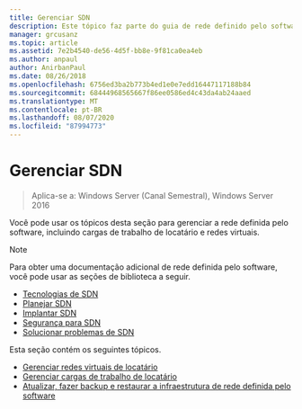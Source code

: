 ```yaml
---
title: Gerenciar SDN
description: Este tópico faz parte do guia de rede definido pelo software sobre como gerenciar cargas de trabalho de locatário e redes virtuais no Windows Server 2016.
manager: grcusanz
ms.topic: article
ms.assetid: 7e2b4540-de56-4d5f-bb8e-9f81ca0ea4eb
ms.author: anpaul
author: AnirbanPaul
ms.date: 08/26/2018
ms.openlocfilehash: 6756ed3ba2b773b4ed1e0e7edd16447117188b84
ms.sourcegitcommit: 68444968565667f86ee0586ed4c43da4ab24aaed
ms.translationtype: MT
ms.contentlocale: pt-BR
ms.lasthandoff: 08/07/2020
ms.locfileid: "87994773"
---
```

# <a name="manage-sdn"></a>Gerenciar SDN

>Aplica-se a: Windows Server (Canal Semestral), Windows Server 2016

Você pode usar os tópicos desta seção para gerenciar a rede definida pelo software, incluindo cargas de trabalho de locatário e redes virtuais.

>[!NOTE]
>Para obter uma documentação adicional de rede definida pelo software, você pode usar as seções de biblioteca a seguir.
>- [Tecnologias de SDN](../technologies/Software-Defined-Networking-Technologies.md)
>- [Planejar SDN](../plan/plan-a-software-defined-network-infrastructure.md)
>- [Implantar SDN](../deploy/deploy-a-software-defined-network-infrastructure.md)
>- [Segurança para SDN](../security/sdn-security-top.md)
>- [Solucionar problemas de SDN](../troubleshoot/Troubleshoot-Software-Defined-Networking.md)

Esta seção contém os seguintes tópicos.

- [Gerenciar redes virtuais de locatário](Manage-Tenant-Virtual-Networks.md)
- [Gerenciar cargas de trabalho de locatário](Manage-Tenant-Workloads.md)
- [Atualizar, fazer backup e restaurar a infraestrutura de rede definida pelo software](Update-Backup-Restore.md)